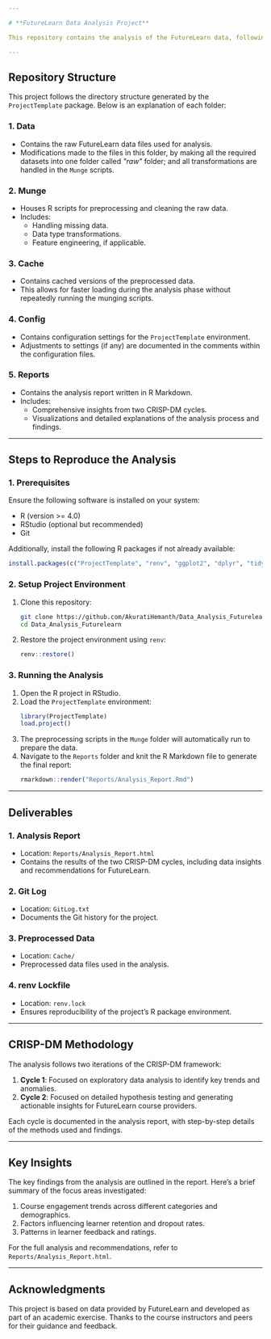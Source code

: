 ```yaml
---

# **FutureLearn Data Analysis Project**  

This repository contains the analysis of the FutureLearn data, following the principles of the CRISP-DM methodology. The investigation focuses on uncovering insights that could benefit FutureLearn course providers. The work involves data preprocessing, exploratory data analysis, and reporting, all structured using the `ProjectTemplate` framework.

---
```


## **Repository Structure**

This project follows the directory structure generated by the `ProjectTemplate` package. Below is an explanation of each folder:

### **1. Data**
- Contains the raw FutureLearn data files used for analysis.
- Modifications made to the files in this folder, by making all the required datasets into one folder called *"raw"* folder; and all transformations are handled in the `Munge` scripts.

### **2. Munge**
- Houses R scripts for preprocessing and cleaning the raw data.
- Includes:
  - Handling missing data.
  - Data type transformations.
  - Feature engineering, if applicable.

### **3. Cache**
- Contains cached versions of the preprocessed data.
- This allows for faster loading during the analysis phase without repeatedly running the munging scripts.

### **4. Config**
- Contains configuration settings for the `ProjectTemplate` environment.
- Adjustments to settings (if any) are documented in the comments within the configuration files.

### **5. Reports**
- Contains the analysis report written in R Markdown.
- Includes:
  - Comprehensive insights from two CRISP-DM cycles.
  - Visualizations and detailed explanations of the analysis process and findings.

---

## **Steps to Reproduce the Analysis**

### **1. Prerequisites**
Ensure the following software is installed on your system:
- R (version >= 4.0)
- RStudio (optional but recommended)
- Git

Additionally, install the following R packages if not already available:
```R
install.packages(c("ProjectTemplate", "renv", "ggplot2", "dplyr", "tidyr", "knitr", "rmarkdown"))
```

### **2. Setup Project Environment**
1. Clone this repository:
   ```bash
   git clone https://github.com/AkuratiHemanth/Data_Analysis_Futurelearn
   cd Data_Analysis_Futurelearn
   ```
2. Restore the project environment using `renv`:
   ```R
   renv::restore()
   ```

### **3. Running the Analysis**
1. Open the R project in RStudio.
2. Load the `ProjectTemplate` environment:
   ```R
   library(ProjectTemplate)
   load.project()
   ```
3. The preprocessing scripts in the `Munge` folder will automatically run to prepare the data.
4. Navigate to the `Reports` folder and knit the R Markdown file to generate the final report:
   ```R
   rmarkdown::render("Reports/Analysis_Report.Rmd")
   ```

---

## **Deliverables**

### **1. Analysis Report**
- Location: `Reports/Analysis_Report.html`
- Contains the results of the two CRISP-DM cycles, including data insights and recommendations for FutureLearn.

### **2. Git Log**
- Location: `GitLog.txt`
- Documents the Git history for the project.

### **3. Preprocessed Data**
- Location: `Cache/`
- Preprocessed data files used in the analysis.

### **4. renv Lockfile**
- Location: `renv.lock`
- Ensures reproducibility of the project’s R package environment.

---

## **CRISP-DM Methodology**

The analysis follows two iterations of the CRISP-DM framework:
1. **Cycle 1**: Focused on exploratory data analysis to identify key trends and anomalies.
2. **Cycle 2**: Focused on detailed hypothesis testing and generating actionable insights for FutureLearn course providers.

Each cycle is documented in the analysis report, with step-by-step details of the methods used and findings.

---

## **Key Insights**

The key findings from the analysis are outlined in the report. Here’s a brief summary of the focus areas investigated:
1. Course engagement trends across different categories and demographics.
2. Factors influencing learner retention and dropout rates.
3. Patterns in learner feedback and ratings.

For the full analysis and recommendations, refer to `Reports/Analysis_Report.html`.

---

## **Acknowledgments**

This project is based on data provided by FutureLearn and developed as part of an academic exercise. Thanks to the course instructors and peers for their guidance and feedback.
